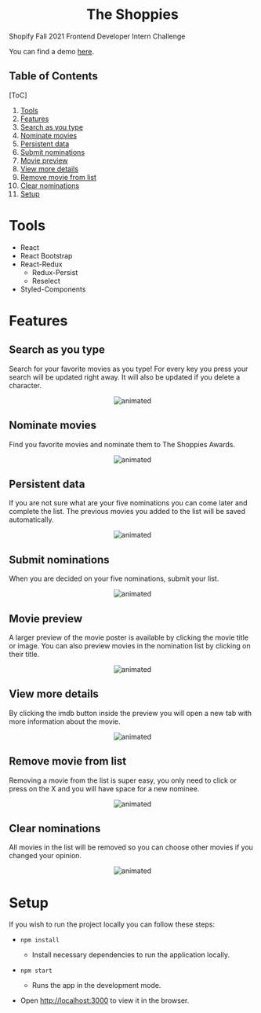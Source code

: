 <h1 align="center"> The Shoppies </h1>

Shopify Fall 2021 Frontend Developer Intern Challenge

You can find a demo [here](https://therealshoppies.netlify.app/).
## Table of Contents
[ToC]
1. [Tools](#Tools)
2. [Features](#Features)
  1. [Search as you type](#search-as-you-type)
  2. [Nominate movies](#nominate-movies)
  3. [Persistent data](#persistent-data)
  4. [Submit nominations](#submit-nominations)
  5. [Movie preview](#movie-preview)
  6. [View more details](#view-more-details)
  7. [Remove movie from list](#remove-movie-from-list)
  8. [Clear nominations](#clear-nominations)
3. [Setup](#Setup)
# Tools

+ React
+ React Bootstrap
+ React-Redux
    - Redux-Persist
    - Reselect
+ Styled-Components
# Features
## Search as you type

Search for your favorite movies as you type! For every key you press your search will be updated right away. It will also be updated if you delete a character.

<p align="center">
  <img src="./readme-content/search-movies.gif" alt="animated" />
</p>

## Nominate movies

Find you favorite movies and nominate them to The Shoppies Awards.

<p align="center">
  <img src="./readme-content/adding-movies.gif" alt="animated" />
</p>

## Persistent data

If you are not sure what are your five nominations you can come later and complete the list. The previous movies you added to the list will be saved automatically.

<p align="center">
  <img src="./readme-content/persistent-data.gif" alt="animated" />
</p>

## Submit nominations

When you are decided on your five nominations, submit your list.

<p align="center">
  <img src="./readme-content/submit-list.gif" alt="animated" />
</p>

## Movie preview

A larger preview of the movie poster is available by clicking the movie title or image. You can also preview movies in the nomination list by clicking on their title.

<p align="center">
  <img src="./readme-content/preview-movie.gif" alt="animated" />
</p>

## View more details

By clicking the imdb button inside the preview you will open a new tab with more information about the movie.

<p align="center">
  <img src="./readme-content/view-more.gif" alt="animated" />
</p>

## Remove movie from list

Removing a movie from the list is super easy, you only need to click or press on the X and you will have space for a new nominee.

<p align="center">
  <img src="./readme-content/remove-from-list.gif" alt="animated" />
</p>

## Clear nominations

All movies in the list will be removed so you can choose other movies if you changed your opinion.

<p align="center">
  <img src="./readme-content/clear-list.gif" alt="animated" />
</p>

# Setup

If you wish to run the project locally you can follow these steps:

+ `npm install`
  - Install necessary dependencies to run the application locally.
+ `npm start`

  - Runs the app in the development mode.
+ Open [http://localhost:3000](http://localhost:3000) to view it in the browser.